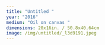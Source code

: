 ```yaml
---
title: "Untitled "
year: "2016"
medium: "Oil on canvas "
dimensions: 20x16in. / 50.8x40.64cm
image: /img/untitled/_l3d9191.jpeg
---
```




